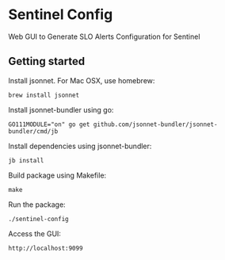 # Sentinel Config
Web GUI to Generate SLO Alerts Configuration for Sentinel

## Getting started

Install jsonnet. For Mac OSX, use homebrew:

```
brew install jsonnet
```

Install jsonnet-bundler using go:

```
GO111MODULE="on" go get github.com/jsonnet-bundler/jsonnet-bundler/cmd/jb
```

Install dependencies using jsonnet-bundler:

```
jb install
```

Build package using Makefile:

```
make
```

Run the package:

```
./sentinel-config
```

Access the GUI:

```
http://localhost:9099
```